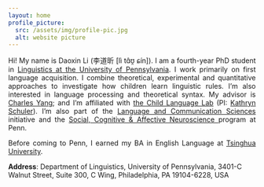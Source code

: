 ```yaml
---
layout: home
profile_picture:
  src: /assets/img/profile-pic.jpg
  alt: website picture
---
```



<p style='text-align: justify;'>
  Hi! My name is Daoxin Li (李道昕 [lì tɑ̂ʊ̯ ɕín]). I am a fourth-year PhD student in <a href="https://www.ling.upenn.edu">Linguistics at the University of Pennsylvania</a>. I work primarily on first language acquisition. I combine theoretical, experimental and quantitative approaches to investigate how children learn linguistic rules. I’m also interested in language processing and theoretical syntax. My advisor is <a href="https://www.ling.upenn.edu/~ycharles/">Charles Yang</a>; and I’m affiliated with <a href="https://childlanglab.com">the Child Language Lab</a> (PI: <a href="https://kathrynschuler.com">Kathryn Schuler</a>). I’m also part of the <a href="https://web.sas.upenn.edu/lcs/">Language and Communication Sciences</a> initiative and the <a href="https://neuroethics.upenn.edu/scan/">Social, Cognitive & Affective Neuroscience </a>program at Penn.
</p>

<p style='text-align: justify;'>
  Before coming to Penn, I earned my BA in English Language at <a href="https://www.tsinghua.edu.cn/en/index.htm">Tsinghua University</a>.
</p>

**Address**: Department of Linguistics, University of Pennsylvania, 3401-C Walnut Street, Suite 300, C Wing, Philadelphia, PA 19104-6228, USA
